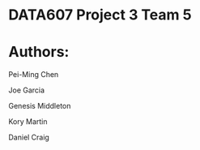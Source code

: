 # DATA607 Project 3 Team 5
# Authors: 

Pei-Ming Chen

Joe Garcia

Genesis Middleton

Kory Martin

Daniel Craig









